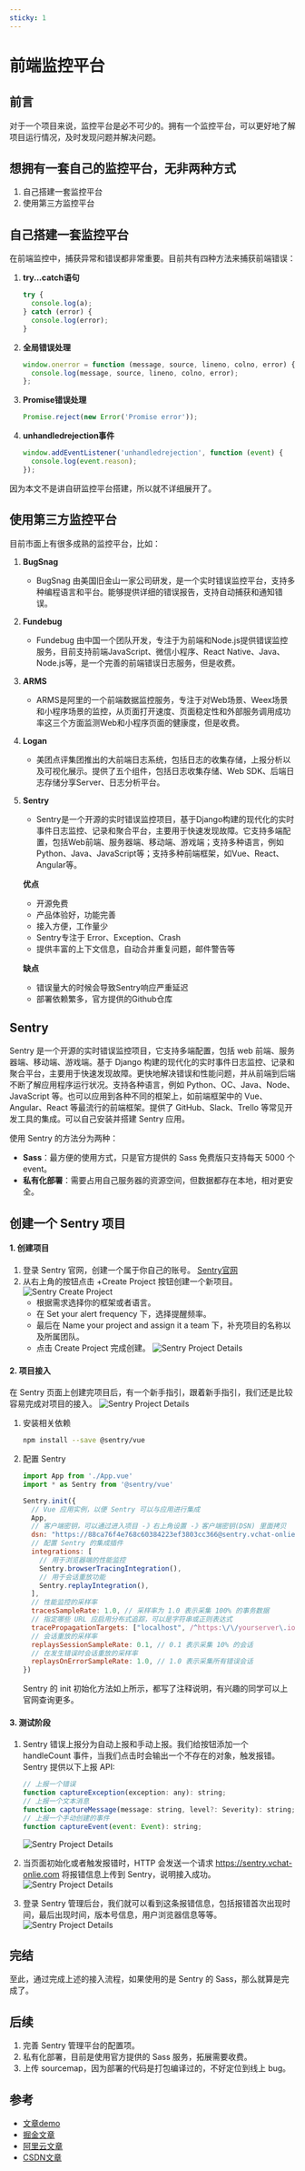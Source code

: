 ```yaml
---
sticky: 1
---
```


# 前端监控平台

## 前言
对于一个项目来说，监控平台是必不可少的。拥有一个监控平台，可以更好地了解项目运行情况，及时发现问题并解决问题。

## 想拥有一套自己的监控平台，无非两种方式

1. 自己搭建一套监控平台
2. 使用第三方监控平台

## 自己搭建一套监控平台

在前端监控中，捕获异常和错误都非常重要。目前共有四种方法来捕获前端错误：

1. **try...catch语句**
   ```js
   try {
     console.log(a);
   } catch (error) {
     console.log(error);
   }
   ```

2. **全局错误处理**
   ```js
   window.onerror = function (message, source, lineno, colno, error) {
     console.log(message, source, lineno, colno, error);
   };
   ```

3. **Promise错误处理**
   ```js
   Promise.reject(new Error('Promise error'));
   ```

4. **unhandledrejection事件**
   ```js
   window.addEventListener('unhandledrejection', function (event) {
     console.log(event.reason);
   });
   ```

因为本文不是讲自研监控平台搭建，所以就不详细展开了。

## 使用第三方监控平台

目前市面上有很多成熟的监控平台，比如：

1. **BugSnag**
   - BugSnag 由美国旧金山一家公司研发，是一个实时错误监控平台，支持多种编程语言和平台。能够提供详细的错误报告，支持自动捕获和通知错误。

2. **Fundebug**
   - Fundebug 由中国一个团队开发，专注于为前端和Node.js提供错误监控服务，目前支持前端JavaScript、微信小程序、React Native、Java、Node.js等，是一个完善的前端错误日志服务，但是收费。

3. **ARMS**
   - ARMS是阿里的一个前端数据监控服务，专注于对Web场景、Weex场景和小程序场景的监控，从页面打开速度、页面稳定性和外部服务调用成功率这三个方面监测Web和小程序页面的健康度，但是收费。

4. **Logan**
   - 美团点评集团推出的大前端日志系统，包括日志的收集存储，上报分析以及可视化展示。提供了五个组件，包括日志收集存储、Web SDK、后端日志存储分享Server、日志分析平台。

5. **Sentry**
   - Sentry是一个开源的实时错误监控项目，基于Django构建的现代化的实时事件日志监控、记录和聚合平台，主要用于快速发现故障。它支持多端配置，包括Web前端、服务器端、移动端、游戏端；支持多种语言，例如Python、Java、JavaScript等；支持多种前端框架，如Vue、React、Angular等。

   **优点**
   - 开源免费
   - 产品体验好，功能完善
   - 接入方便，工作量少
   - Sentry专注于 Error、Exception、Crash
   - 提供丰富的上下文信息，自动合并重复问题，邮件警告等

   **缺点**
   - 错误量大的时候会导致Sentry响应严重延迟
   - 部署依赖繁多，官方提供的Github仓库

## Sentry

Sentry 是一个开源的实时错误监控项目，它支持多端配置，包括 web 前端、服务器端、移动端、游戏端。基于 Django 构建的现代化的实时事件日志监控、记录和聚合平台，主要用于快速发现故障。更快地解决错误和性能问题，并从前端到后端不断了解应用程序运行状况。支持各种语言，例如 Python、OC、Java、Node、JavaScript 等。也可以应用到各种不同的框架上，如前端框架中的 Vue、Angular、React 等最流行的前端框架。提供了 GitHub、Slack、Trello 等常见开发工具的集成。可以自己安装并搭建 Sentry 应用。

使用 Sentry 的方法分为两种：
- **Sass**：最方便的使用方式，只是官方提供的 Sass 免费版只支持每天 5000 个 event。
- **私有化部署**：需要占用自己服务器的资源空间，但数据都存在本地，相对更安全。

## 创建一个 Sentry 项目

#### 1. 创建项目

1. 登录 Sentry 官网，创建一个属于你自己的账号。
   [Sentry官网](https://sentry.io/welcome/)
2. 从右上角的按钮点击 +Create Project 按钮创建一个新项目。
   ![Sentry Create Project](/public/assets/sentry_1.png)
   - 根据需求选择你的框架或者语言。
   - 在 Set your alert frequency 下，选择提醒频率。
   - 最后在 Name your project and assign it a team 下，补充项目的名称以及所属团队。
   - 点击 Create Project 完成创建。
   ![Sentry Project Details](/public/assets/sentry_2.png)

#### 2. 项目接入

在 Sentry 页面上创建完项目后，有一个新手指引，跟着新手指引，我们还是比较容易完成对项目的接入。
![Sentry Project Details](/public/assets/sentry_3.png)

1. 安装相关依赖
   ```bash
   npm install --save @sentry/vue
   ```

2. 配置 Sentry
   ```javascript
   import App from './App.vue'
   import * as Sentry from '@sentry/vue'

   Sentry.init({
     // Vue 应用实例，以便 Sentry 可以与应用进行集成
     App,
     // 客户端密钥，可以通过进入项目 -》右上角设置 -》客户端密钥(DSN) 里面拷贝
     dsn: "https://88ca76f4e768c60384223ef3803cc366@sentry.vchat-onlie.com:443/29",
     // 配置 Sentry 的集成插件
     integrations: [
       // 用于浏览器端的性能监控
       Sentry.browserTracingIntegration(),
       // 用于会话重放功能
       Sentry.replayIntegration(),
     ],
     // 性能监控的采样率
     tracesSampleRate: 1.0, // 采样率为 1.0 表示采集 100% 的事务数据
     // 指定哪些 URL 应启用分布式追踪，可以是字符串或正则表达式
     tracePropagationTargets: ["localhost", /^https:\/\/yourserver\.io\/api/],
     // 会话重放的采样率
     replaysSessionSampleRate: 0.1, // 0.1 表示采集 10% 的会话
     // 在发生错误时会话重放的采样率
     replaysOnErrorSampleRate: 1.0, // 1.0 表示采集所有错误会话
   })
   ```
   Sentry 的 init 初始化方法如上所示，都写了注释说明，有兴趣的同学可以上官网查询更多。

#### 3. 测试阶段

1. Sentry 错误上报分为自动上报和手动上报。我们给按钮添加一个 handleCount 事件，当我们点击时会输出一个不存在的对象，触发报错。
   Sentry 提供以下上报 API:
   ```javascript
   // 上报一个错误
   function captureException(exception: any): string;
   // 上报一个文本消息
   function captureMessage(message: string, level?: Severity): string;
   // 上报一个手动创建的事件
   function captureEvent(event: Event): string;
   ```

   ![Sentry Project Details](/public/assets/sentry_5.png)

2. 当页面初始化或者触发报错时，HTTP 会发送一个请求 https://sentry.vchat-onlie.com 将报错信息上传到 Sentry，说明接入成功。
   ![Sentry Project Details](/public/assets/sentry_6.png)

3. 登录 Sentry 管理后台，我们就可以看到这条报错信息，包括报错首次出现时间，最后出现时间，版本号信息，用户浏览器信息等等。
   ![Sentry Project Details](/public/assets/sentry_7.png)

## 完结

至此，通过完成上述的接入流程，如果使用的是 Sentry 的 Sass，那么就算是完成了。

## 后续

1. 完善 Sentry 管理平台的配置项。
2. 私有化部署，目前是使用官方提供的 Sass 服务，拓展需要收费。
3. 上传 sourcemap，因为部署的代码是打包编译过的，不好定位到线上 bug。

## 参考

- [文章demo](https://github.com/hongyingxin/demo)
- [掘金文章](https://juejin.cn/post/7211401380769513531)
- [阿里云文章](https://developer.aliyun.com/article/1293899)
- [CSDN文章](https://blog.csdn.net/weixin_46034375/article/details/123199179)